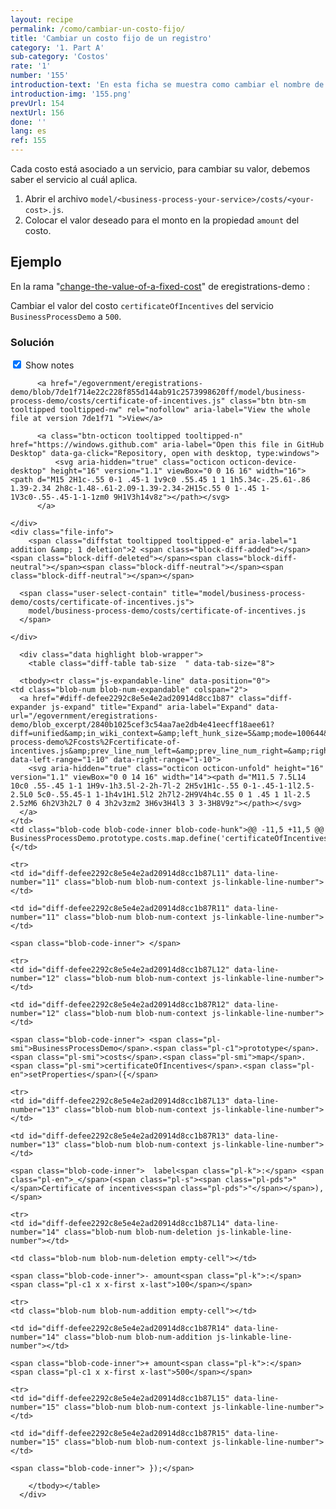 ```yaml
---
layout: recipe
permalink: /como/cambiar-un-costo-fijo/
title: 'Cambiar un costo fijo de un registro'
category: '1. Part A'
sub-category: 'Costos'
rate: '1'
number: '155'
introduction-text: 'En esta ficha se muestra como cambiar el nombre de un costo, modificar su valor o modificar su determinante.'
introduction-img: '155.png'
prevUrl: 154
nextUrl: 156
done: ''
lang: es
ref: 155
---
```


Cada costo está asociado a un servicio, para cambiar su valor, debemos saber el servicio al cuál aplica.

1. Abrir el archivo `model/<business-process-your-service>/costs/<your-cost>.js`.
2. Colocar el valor deseado para el monto en la propiedad `amount` del costo.

## Ejemplo

En la rama "[change-the-value-of-a-fixed-cost](https://github.com/egovernment/eregistrations-demo/tree/change-the-value-of-a-fixed-cost)" de eregistrations-demo :

Cambiar el valor del costo `certificateOfIncentives` del servicio `BusinessProcessDemo` a `500`.

### Solución

<div id="files" class="diff-view " onclick="window.open('https://github.com/egovernment/eregistrations-demo/compare/change-the-value-of-a-fixed-cost...change-the-value-of-a-fixed-cost-solution#files')">

<a name="diff-defee2292c8e5e4e2ad20914d8cc1b87"></a>
<div id="diff-0" class="file js-details-container




             show-inline-notes
           ">
  <div class="file-header" data-path="model/business-process-demo/costs/certificate-of-incentives.js">
    <div class="file-actions">
        <span class="show-file-notes">
          <label>
            <input checked="checked" class="js-toggle-file-notes" type="checkbox">
            Show notes
          </label>
        </span>

          <a href="/egovernment/eregistrations-demo/blob/7de1f714e22c228f855d144ab91c2573998620ff/model/business-process-demo/costs/certificate-of-incentives.js" class="btn btn-sm tooltipped tooltipped-nw" rel="nofollow" aria-label="View the whole file at version 7de1f71 ">View</a>

          <a class="btn-octicon tooltipped tooltipped-n" href="https://windows.github.com" aria-label="Open this file in GitHub Desktop" data-ga-click="Repository, open with desktop, type:windows">
              <svg aria-hidden="true" class="octicon octicon-device-desktop" height="16" version="1.1" viewBox="0 0 16 16" width="16"><path d="M15 2H1c-.55 0-1 .45-1 1v9c0 .55.45 1 1 1h5.34c-.25.61-.86 1.39-2.34 2h8c-1.48-.61-2.09-1.39-2.34-2H15c.55 0 1-.45 1-1V3c0-.55-.45-1-1-1zm0 9H1V3h14v8z"></path></svg>
          </a>

    </div>
    <div class="file-info">
        <span class="diffstat tooltipped tooltipped-e" aria-label="1 addition &amp; 1 deletion">2 <span class="block-diff-added"></span><span class="block-diff-deleted"></span><span class="block-diff-neutral"></span><span class="block-diff-neutral"></span><span class="block-diff-neutral"></span></span>

      <span class="user-select-contain" title="model/business-process-demo/costs/certificate-of-incentives.js">
        model/business-process-demo/costs/certificate-of-incentives.js
      </span>

    </div>
  </div>

      <div class="data highlight blob-wrapper">
        <table class="diff-table tab-size  " data-tab-size="8">

      <tbody><tr class="js-expandable-line" data-position="0">
    <td class="blob-num blob-num-expandable" colspan="2">
      <a href="#diff-defee2292c8e5e4e2ad20914d8cc1b87" class="diff-expander js-expand" title="Expand" aria-label="Expand" data-url="/egovernment/eregistrations-demo/blob_excerpt/2840b1025cef3c54aa7ae2db4e41eecff18aee61?diff=unified&amp;in_wiki_context=&amp;left_hunk_size=5&amp;mode=100644&amp;next_line_num_left=11&amp;next_line_num_right=11&amp;path=model%2Fbusiness-process-demo%2Fcosts%2Fcertificate-of-incentives.js&amp;prev_line_num_left=&amp;prev_line_num_right=&amp;right_hunk_size=5" data-left-range="1-10" data-right-range="1-10">
        <svg aria-hidden="true" class="octicon octicon-unfold" height="16" version="1.1" viewBox="0 0 14 16" width="14"><path d="M11.5 7.5L14 10c0 .55-.45 1-1 1H9v-1h3.5l-2-2h-7l-2 2H5v1H1c-.55 0-1-.45-1-1l2.5-2.5L0 5c0-.55.45-1 1-1h4v1H1.5l2 2h7l2-2H9V4h4c.55 0 1 .45 1 1l-2.5 2.5zM6 6h2V3h2L7 0 4 3h2v3zm2 3H6v3H4l3 3 3-3H8V9z"></path></svg>
      </a>
    </td>
    <td class="blob-code blob-code-inner blob-code-hunk">@@ -11,5 +11,5 @@ BusinessProcessDemo.prototype.costs.map.define('certificateOfIncentives', {</td>
  </tr>

    <tr>
    <td id="diff-defee2292c8e5e4e2ad20914d8cc1b87L11" data-line-number="11" class="blob-num blob-num-context js-linkable-line-number"></td>

    <td id="diff-defee2292c8e5e4e2ad20914d8cc1b87R11" data-line-number="11" class="blob-num blob-num-context js-linkable-line-number"></td>

  <td class="blob-code blob-code-context">

    <span class="blob-code-inner"> </span>

  </td>
</tr>


    <tr>
    <td id="diff-defee2292c8e5e4e2ad20914d8cc1b87L12" data-line-number="12" class="blob-num blob-num-context js-linkable-line-number"></td>

    <td id="diff-defee2292c8e5e4e2ad20914d8cc1b87R12" data-line-number="12" class="blob-num blob-num-context js-linkable-line-number"></td>

  <td class="blob-code blob-code-context">

    <span class="blob-code-inner"> <span class="pl-smi">BusinessProcessDemo</span>.<span class="pl-c1">prototype</span>.<span class="pl-smi">costs</span>.<span class="pl-smi">map</span>.<span class="pl-smi">certificateOfIncentives</span>.<span class="pl-en">setProperties</span>({</span>

  </td>
</tr>


    <tr>
    <td id="diff-defee2292c8e5e4e2ad20914d8cc1b87L13" data-line-number="13" class="blob-num blob-num-context js-linkable-line-number"></td>

    <td id="diff-defee2292c8e5e4e2ad20914d8cc1b87R13" data-line-number="13" class="blob-num blob-num-context js-linkable-line-number"></td>

  <td class="blob-code blob-code-context">

    <span class="blob-code-inner">  label<span class="pl-k">:</span> <span class="pl-en">_</span>(<span class="pl-s"><span class="pl-pds">"</span>Certificate of incentives<span class="pl-pds">"</span></span>),</span>

  </td>
</tr>


    <tr>
    <td id="diff-defee2292c8e5e4e2ad20914d8cc1b87L14" data-line-number="14" class="blob-num blob-num-deletion js-linkable-line-number"></td>

    <td class="blob-num blob-num-deletion empty-cell"></td>

  <td class="blob-code blob-code-deletion">

    <span class="blob-code-inner">- amount<span class="pl-k">:</span> <span class="pl-c1 x x-first x-last">100</span></span>

  </td>
</tr>


    <tr>
    <td class="blob-num blob-num-addition empty-cell"></td>

    <td id="diff-defee2292c8e5e4e2ad20914d8cc1b87R14" data-line-number="14" class="blob-num blob-num-addition js-linkable-line-number"></td>

  <td class="blob-code blob-code-addition">

    <span class="blob-code-inner">+ amount<span class="pl-k">:</span> <span class="pl-c1 x x-first x-last">500</span></span>

  </td>
</tr>


    <tr>
    <td id="diff-defee2292c8e5e4e2ad20914d8cc1b87L15" data-line-number="15" class="blob-num blob-num-context js-linkable-line-number"></td>

    <td id="diff-defee2292c8e5e4e2ad20914d8cc1b87R15" data-line-number="15" class="blob-num blob-num-context js-linkable-line-number"></td>

  <td class="blob-code blob-code-context">

    <span class="blob-code-inner"> });</span>

  </td>
</tr>



        </tbody></table>
      </div>
</div>

</div>
